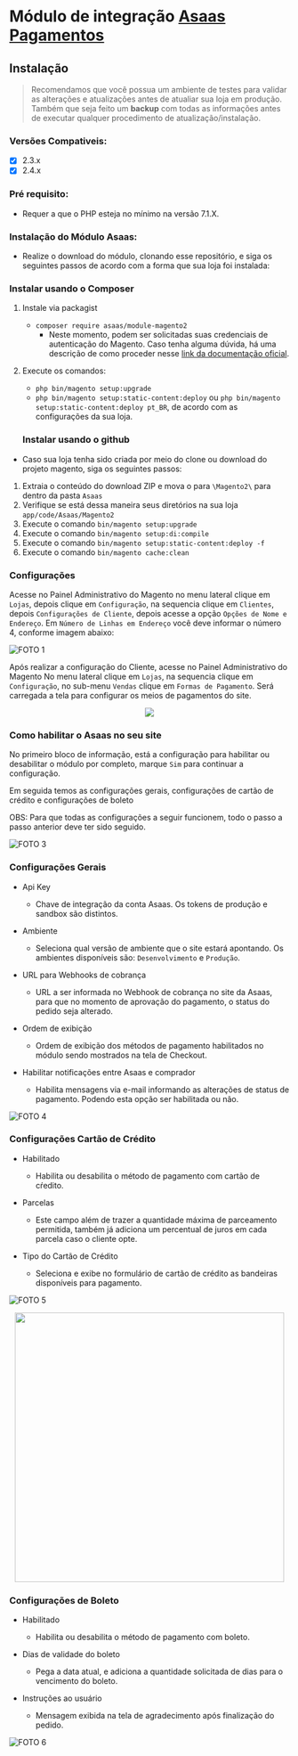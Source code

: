 # Módulo de integração [Asaas Pagamentos](https://www.asaas.com/) 

## Instalação

> Recomendamos que você possua um ambiente de testes para validar as alterações e atualizações antes de atualiar sua loja em produção. Também que seja feito um **backup** com todas as informações antes de executar qualquer procedimento de atualização/instalação.

### Versões Compativeis:

- [x] 2.3.x
- [x] 2.4.x
 
### Pré requisito:

- Requer a que o PHP esteja no mínimo na versão 7.1.X.

### Instalação do Módulo Asaas:

- Realize o download do módulo, clonando esse repositório, e siga os seguintes passos de acordo com a forma que sua loja foi instalada:

### Instalar usando o Composer

1. Instale via packagist 
   - ```composer require asaas/module-magento2```
       - Neste momento, podem ser solicitadas suas credenciais de autenticação do Magento. Caso tenha alguma dúvida, há uma descrição de como proceder nesse [link da documentação oficial](http://devdocs.magento.com/guides/v2.0/install-gde/prereq/connect-auth.html).
2. Execute os comandos:
   - ```php bin/magento setup:upgrade```
   - ```php bin/magento setup:static-content:deploy``` ou ```php bin/magento setup:static-content:deploy pt_BR```, de acordo com as configurações da sua loja.

   ### Instalar usando o github

- Caso sua loja tenha sido criada por meio do clone ou download do projeto magento, siga os seguintes passos:

1. Extraia o conteúdo do download ZIP e mova o para ```\Magento2\``` para dentro da pasta ```Asaas```
2. Verifique se está dessa maneira seus diretórios na sua loja ```app/code/Asaas/Magento2```
3. Execute o comando ```bin/magento setup:upgrade```
4. Execute o comando ```bin/magento setup:di:compile```
5. Execute o comando ```bin/magento setup:static-content:deploy -f```
6. Execute o comando ```bin/magento cache:clean```


### Configurações

Acesse no Painel Administrativo do Magento no menu lateral clique em `Lojas`, depois clique em `Configuração`, na sequencia clique em `Clientes`, depois `Configurações de Cliente`, depois acesse a opção `Opções de Nome e Endereço`. Em `Número de Linhas em Endereço` você deve informar o número 4, conforme imagem abaixo:

![FOTO 1](.github/img/01.png)

Após realizar a configuração do Cliente, acesse no Painel Administrativo do Magento No menu lateral clique em `Lojas`, na sequencia clique em `Configuração`, no sub-menu `Vendas` clique em `Formas de Pagamento`. Será carregada a tela para configurar os meios de pagamentos do site. 

<p align="center">
  <img src=".github/img/02.png" />
</p>

### Como habilitar o Asaas no seu site

No primeiro bloco de informação, está a configuração para habilitar ou desabilitar o módulo por completo, marque `Sim` para continuar a configuração. 

Em seguida temos as configurações gerais, configurações de cartão de crédito e configurações de boleto

OBS: Para que todas as configurações a seguir funcionem, todo o passo a passo anterior deve ter sido seguido.
	
![FOTO 3](.github/img/03.png)


### Configurações Gerais

- Api Key
	- Chave de integração da conta Asaas. Os tokens de produção e sandbox são distintos.

- Ambiente
	- Seleciona qual versão de ambiente que o site estará apontando. Os ambientes disponíveis são: ```Desenvolvimento``` e ```Produção```.
	

- URL para Webhooks de cobrança
	- URL a ser informada no Webhook de cobrança no site da Asaas, para que no momento de aprovação do pagamento, o status do pedido seja alterado. 
	
- Ordem de exibição
    - Ordem de exibição dos métodos de pagamento habilitados no módulo sendo mostrados na tela de Checkout.
	
- Habilitar notificações entre Asaas e comprador
    - Habilita mensagens via e-mail informando as alterações de status de pagamento. Podendo esta opção ser habilitada ou não.

![FOTO 4](.github/img/04.png)

### Configurações Cartão de Crédito

- Habilitado
	- Habilita ou desabilita o método de pagamento com cartão de cŕedito.

- Parcelas
    -   Este campo além de trazer a quantidade máxima de parceamento permitida, também já adiciona um percentual de juros em cada parcela caso o cliente opte.

- Tipo do Cartão de Crédito
	- Seleciona e exibe no formulário de cartão de crédito as bandeiras disponíveis para pagamento.

![FOTO 5](.github/img/05.png)

<p align="center">
  <img src=".github/img/07.png"  height='484'/>
</p>


### Configurações de Boleto

- Habilitado
	- Habilita ou desabilita o método de pagamento com boleto.

- Dias de validade do boleto
    -   Pega a data atual, e adiciona a quantidade solicitada de dias para o vencimento do boleto.

- Instruções ao usuário
	- Mensagem exibida na tela de agradecimento após finalização do pedido.

![FOTO 6](.github/img/06.png)
